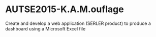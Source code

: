 # AUTSE2015-K.A.M.ouflage
Create and develop a web application (SERLER product) to produce a dashboard using a Microsoft Excel file 
